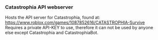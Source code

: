 ### Catastrophia API webserver

Hosts the API server for Catastrophia, found at: https://www.roblox.com/games/1087852616/CATASTROPHIA-Survive  
Requires a private API-KEY to use, therefore it can not be used by anyone else except Catastrophia and CatastrophiaBot.
